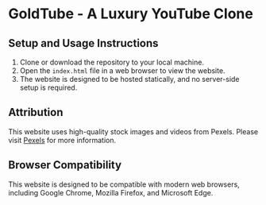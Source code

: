 # GoldTube - A Luxury YouTube Clone

## Setup and Usage Instructions

1. Clone or download the repository to your local machine.
2. Open the `index.html` file in a web browser to view the website.
3. The website is designed to be hosted statically, and no server-side setup is required.

## Attribution

This website uses high-quality stock images and videos from Pexels. Please visit [Pexels](https://www.pexels.com/) for more information.

## Browser Compatibility

This website is designed to be compatible with modern web browsers, including Google Chrome, Mozilla Firefox, and Microsoft Edge.